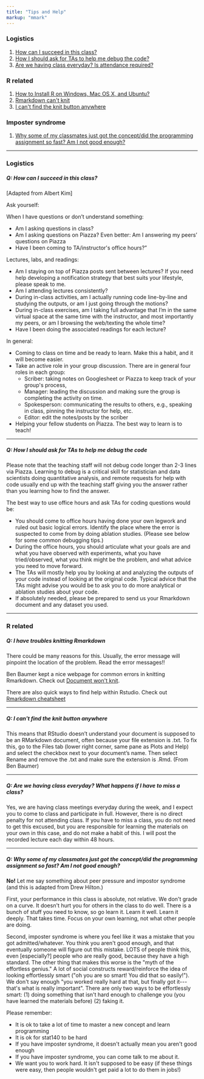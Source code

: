 ```yaml
---
title: "Tips and Help"
markup: "mmark"
---
```

### Logistics
1. [How can I succeed in this class?](#success)
2. [How I should ask for TAs to help me debug the code?](#debug)
3. [Are we having class everyday? Is attendance required?](#attendance)

### R related 
1. [How to Install R on Windows, Mac OS X, and Ubuntu?](https://www.datacamp.com/community/tutorials/installing-R-windows-mac-ubuntu)
2. [Rmarkdown can't knit](#rmarkdown)
3. [I can't find the knit button anywhere](#knit)


### Imposter syndrome
1. [Why some of my classmates just got the concept/did the programming assignment so fast? Am I not good enough?](#imposter)

<hr>


### Logistics
##### <a name="success"></a>Q: How can I succeed in this class?
[Adapted from Albert Kim]

Ask yourself:

When I have questions or don’t understand something:
* Am I asking questions in class?
* Am I asking questions on Piazza? Even better: Am I answering my peers’ questions on Piazza
* Have I been coming to TA/instructor's office hours?”

Lectures, labs, and readings:
* Am I staying on top of Piazza posts sent between lectures? If you need help developing a notification strategy that best suits your lifestyle, please speak to me.
* Am I attending lectures consistently?
* During in-class activities, am I actually running code line-by-line and studying the outputs, or am I just going through the motions?
* During in-class exercises, am I taking full advantage that I’m in the same virtual space at the same time with the instructor, and most importantly my peers, or am I browsing the web/texting the whole time?
* Have I been doing the associated readings for each lecture?

In general:
* Coming to class on time and be ready to learn. Make this a habit, and it will become easier. 
* Take an active role in your group discussion. There are in general four roles in each group:
    * Scriber: taking notes on Googlesheet or Piazza to keep track of your group's process, 
    * Manager: leading the discussion and making sure the group is completing the activity on time.
    * Spokesperson: communicating the results to others, e.g., speaking in class, pinning the instructor for help, etc. 
    * Editor: edit the notes/posts by the scriber
*  Helping your fellow students on Piazza. The best way to learn is to teach!

<hr>

##### <a name="debug"></a>Q: How I should ask for TAs to help me debug the code

Please note that the teaching staff will not debug code longer than 2-3 lines via Piazza. Learning to debug is a critical skill for statistician and data scientists doing quantitative analysis, and remote requests for help with code usually end up with the teaching staff giving you the answer rather than you learning how to find the answer.

The best way to use office hours and ask TAs for coding questions would be:
* You should come to office hours having done your own legwork and ruled out basic logical errors. Identify the place where the error is suspected to come from by doing ablation studies. (Please see below for some common debugging tips.)
* During the office hours, you should articulate what your goals are and what you have observed with experiments, what you have tried/observed, what you think might be the problem, and what advice you need to move forward.
* The TAs will mostly help you by looking at and analyzing the outputs of your code instead of looking at the original code. Typical advice that the TAs might advise you would be to ask you to do more analytical or ablation studies about your code. 
* If absolutely needed, please be prepared to send us your Rmarkdown document and any dataset you used. 

<hr> 

### R related 
##### <a name="rmarkdown"></a>Q: I have troubles knitting Rmarkdown

There could be many reasons for this. Usually, the error message will pinpoint the location of the problem. Read the error messages!!

Ben Baumer kept a nice webpage for common errors in knitting Rmarkdown. Check out [Document won't knit](https://smithcollege-sds.github.io/sds-www/rmarkdown_problems.html#Document_won’t_knit).

There are also quick ways to find help within Rstudio. Check out [Rmarkdown cheatsheet](https://rmarkdown.rstudio.com/lesson-15.html)

<hr> 

##### <a name="rmarkdown"></a>Q: I can't find the knit button anywhere
This means that RStudio doesn’t understand your document is supposed to be an RMarkdown document, often because your file extension is .txt. To fix this, go to the Files tab (lower right corner, same pane as Plots and Help) and select the checkbox next to your document’s name. Then select Rename and remove the .txt and make sure the extension is .Rmd. (From Ben Baumer)

<hr> 

##### <a name="attendance"></a>Q: Are we having class everyday? What happens if I have to miss a class?

Yes, we are having class meetings everyday during the week, and I expect you to come to class and participate in full. However, there is no direct penalty for not attending class. If you have to miss a class, you do not need to get this excused, but you are responsible for learning the materials on your own in this case, and do not make a habit of this. I will post the recorded lecture each day within 48 hours. 

<hr> 

##### <a name="imposter"></a>Q: Why some of my classmates just got the concept/did the programming assignment so fast? Am I not good enough?

**No!** Let me say something about peer pressure and impostor syndrome (and this is adapted from Drew Hilton.)

First, your performance in this class is absolute, not relative.  We don't grade on a curve.  It doesn't hurt you for others in the class to do well.  There is a bunch of stuff you need to know, so go learn it.  Learn it well.  Learn it deeply. That takes time.  Focus on your own learning, not what other people are doing. 

Second, imposter syndrome is where you feel like it was a mistake that you got admitted/whatever.  You think you aren't good enough, and that eventually someone will figure out this mistake. LOTS of people think this, even [especially?] people who are really good, because they have a high standard. The other thing that makes this worse is the "myth of the effortless genius."   A lot of social constructs reward/reinforce the idea of looking effortlessly smart  ("oh you are so smart! You did that so easily!").   We don't say enough "you worked really hard at that, but finally got it---that's what is really important".   There are only two ways to be effortlessly smart:  (1) doing something that isn't hard enough to challenge you (you have learned the materials before) (2) faking it. 

Please remember:
- It is ok to take a lot of time to master a new concept and learn programming
- It is ok for stat140 to be hard
- If you have imposter syndrome, it doesn't actually mean you aren't good enough
- If you have imposter syndrome, you can come talk to me about it.
- We want you to work hard.  It isn't supposed to be easy (if these things were easy, then people wouldn't get paid a lot to do them in jobs!) 

<br> 
